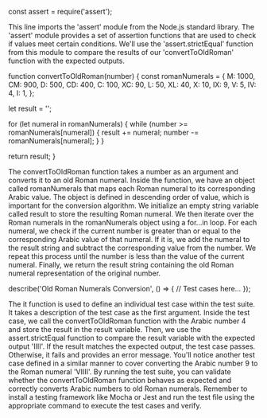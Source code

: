 const assert = require('assert');

This line imports the 'assert' module from the Node.js standard library. The 'assert' module provides a set of assertion functions that are used to check if values meet certain conditions. We'll use the 'assert.strictEqual' function from this module to compare the results of our 'convertToOldRoman' function with the expected outputs.

function convertToOldRoman(number) {
  const romanNumerals = {
    M: 1000,
    CM: 900,
    D: 500,
    CD: 400,
    C: 100,
    XC: 90,
    L: 50,
    XL: 40,
    X: 10,
    IX: 9,
    V: 5,
    IV: 4,
    I: 1,
  };

  let result = '';

  for (let numeral in romanNumerals) {
    while (number >= romanNumerals[numeral]) {
      result += numeral;
      number -= romanNumerals[numeral];
    }
  }

  return result;
}


The convertToOldRoman function takes a number as an argument and converts it to an old Roman numeral.
Inside the function, we have an object called romanNumerals that maps each Roman numeral to its corresponding Arabic value. The object is defined in descending order of value, which is important for the conversion algorithm.
We initialize an empty string variable called result to store the resulting Roman numeral.
We then iterate over the Roman numerals in the romanNumerals object using a for...in loop. For each numeral, we check if the current number is greater than or equal to the corresponding Arabic value of that numeral. If it is, we add the numeral to the result string and subtract the corresponding value from the number. We repeat this process until the number is less than the value of the current numeral.
Finally, we return the result string containing the old Roman numeral representation of the original number.


describe('Old Roman Numerals Conversion', () => {
  // Test cases here...
});


The it function is used to define an individual test case within the test suite. It takes a description of the test case as the first argument.
Inside the test case, we call the convertToOldRoman function with the Arabic number 4 and store the result in the result variable.
Then, we use the assert.strictEqual function to compare the result variable with the expected output 'IIII'. If the result matches the expected output, the test case passes. Otherwise, it fails and provides an error message.
You'll notice another test case defined in a similar manner to cover converting the Arabic number 9 to the Roman numeral 'VIIII'.
By running the test suite, you can validate whether the convertToOldRoman function behaves as expected and correctly converts Arabic numbers to old Roman numerals.
Remember to install a testing framework like Mocha or Jest and run the test file using the appropriate command to execute the test cases and verify.











